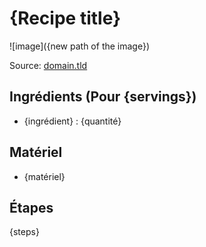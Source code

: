 # {Recipe title}

![image]({new path of the image})

Source: [domain.tld]({source})

## Ingrédients (Pour {servings})

- {ingrédient} : {quantité}

## Matériel

- {matériel}

## Étapes

{steps}
